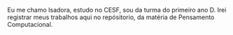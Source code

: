 Eu me chamo Isadora, estudo no CESF, sou da turma do primeiro ano D.
Irei registrar meus trabalhos aqui no repósitorio, da matéria de Pensamento Computacional.
